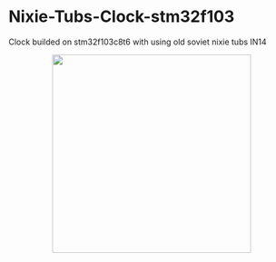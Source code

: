 # Nixie-Tubs-Clock-stm32f103
Clock builded on stm32f103c8t6 with using old soviet nixie tubs IN14
<p align="center">
  <img src="https://en.wikipedia.org/wiki/Open-source_hardware#/media/File:Open-source-hardware-logo.svg" width="350"/>
</p>


